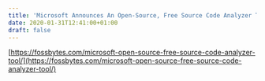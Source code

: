 ```yaml
---
title: 'Microsoft Announces An Open-Source, Free Source Code Analyzer Tool'
date: 2020-01-31T12:41:00+01:00
draft: false
---
```


[https://fossbytes.com/microsoft-open-source-free-source-code-analyzer-tool/](https://fossbytes.com/microsoft-open-source-free-source-code-analyzer-tool/)